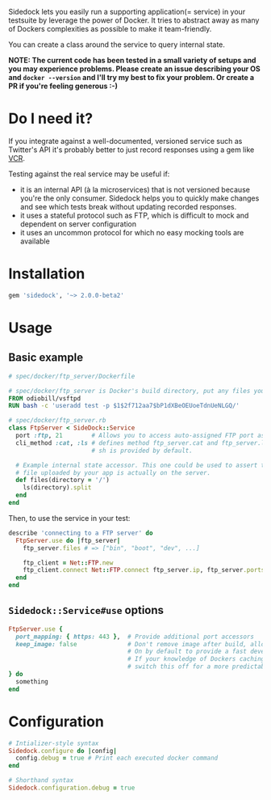 Sidedock lets you easily run a supporting application(= service) in your testsuite by leverage the power of Docker. It tries to abstract away as many of Dockers complexities as possible to make it team-friendly.

You can create a class around the service to query internal state.

**NOTE: The current code has been tested in a small variety of setups and you may experience problems. Please create an issue describing your OS and `docker --version` and I'll try my best to fix your problem. Or create a PR if you're feeling generous :-)**

# Do I need it?

If you integrate against a well-documented, versioned service such as Twitter's API it's probably better to just record responses using a gem like [VCR](https://github.com/vcr/vcr).

Testing against the real service may be useful if:
- it is an internal API (à la microservices) that is not versioned because you're the only consumer. Sidedock helps you to quickly make changes and see which tests break without updating recorded responses.
- it uses a stateful protocol such as FTP, which is difficult to mock and dependent on server configuration
- it uses an uncommon protocol for which no easy mocking tools are available

# Installation
```ruby
gem 'sidedock', '~> 2.0.0-beta2'
```

# Usage
## Basic example
```dockerfile
# spec/docker/ftp_server/Dockerfile

# spec/docker/ftp_server is Docker's build directory, put any files you reference in the Dockerfile here
FROM odiobill/vsftpd
RUN bash -c 'useradd test -p $1$2f712aa7$bP1dXBeOEUoeTdnUeNLGQ/'
```

```ruby
# spec/docker/ftp_server.rb
class FtpServer < SideDock::Service
  port :ftp, 21        # Allows you to access auto-assigned FTP port as ftp_seerver.ports.ftp
  cli_method :cat, :ls # defines method ftp_server.cat and ftp_server.ls, wrapping arround the system commands.
                       # sh is provided by default.

  # Example internal state accessor. This one could be used to assert that a
  # file uploaded by your app is actually on the server.
  def files(directory = '/')
    ls(directory).split
  end
end
```

Then, to use the service in your test:
```ruby
describe 'connecting to a FTP server' do
  FtpServer.use do |ftp_server|
    ftp_server.files # => ["bin", "boot", "dev", ...]

    ftp_client = Net::FTP.new
    ftp_client.connect Net::FTP.connect ftp_server.ip, ftp_server.ports.ftp
  end
end
```

## `Sidedock::Service#use` options
```ruby
FtpServer.use {
  port_mapping: { https: 443 },  # Provide additional port accessors
  keep_image: false              # Don't remove image after build, allowing Docker to cache.
                                 # On by default to provide a fast development feedback cycle.
                                 # If your knowledge of Dockers caching mechanisms is limited,
                                 # switch this off for a more predictable experience
} do 
  something
end
```

# Configuration
```ruby
# Intializer-style syntax
Sidedock.configure do |config|
  config.debug = true # Print each executed docker command
end

# Shorthand syntax
Sidedock.configuration.debug = true
```
